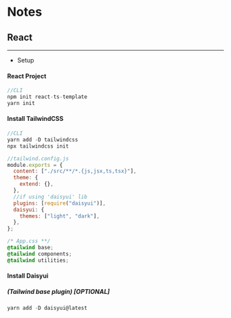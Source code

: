 # Notes
## React
---
- Setup
#### React Project
```js
//CLI
npm init react-ts-template
yarn init
```
#### Install TailwindCSS
```js
//CLI
yarn add -D tailwindcss
npx tailwindcss init
```
```js
//tailwind.config.js
module.exports = {
  content: ["./src/**/*.{js,jsx,ts,tsx}"],
  theme: {
    extend: {},
  },
  //if using 'daisyui' lib
  plugins: [require("daisyui")],
  daisyui: {
    themes: ["light", "dark"],
  },
};
```
```css
/* App.css **/
@tailwind base;
@tailwind components;
@tailwind utilities;
```

#### Install Daisyui 
##### (Tailwind base plugin) [OPTIONAL]
```js
yarn add -D daisyui@latest
```
